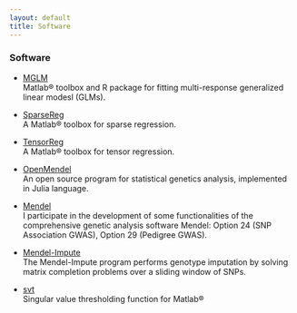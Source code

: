 ```yaml
---
layout: default
title: Software
---
```


### Software

* [MGLM](https://hua-zhou.github.io/MGLM/)  
Matlab® toolbox and R package for fitting multi-response generalized linear modesl (GLMs).  

* [SparseReg](http://hua-zhou.github.io/SparseReg/)  
A Matlab® toolbox for sparse regression.

* [TensorReg](http://hua-zhou.github.io/TensorReg/)  
A Matlab® toolbox for tensor regression.  

* [OpenMendel](https://openmendel.github.io)  
An open source program for statistical genetics analysis, implemented in Julia language.

* [Mendel](http://www.genetics.ucla.edu/software/)  
I participate in the development of some functionalities of the comprehensive genetic analysis software Mendel: Option 24 (SNP Association GWAS), Option 29 (Pedigree GWAS).

* [Mendel-Impute](http://www.genetics.ucla.edu/software/)   
The Mendel-Impute program performs genotype imputation by solving matrix completion problems over a sliding window of SNPs.

* [svt](http://hua-zhou.github.io/svt/)  
Singular value thresholding function for Matlab®
